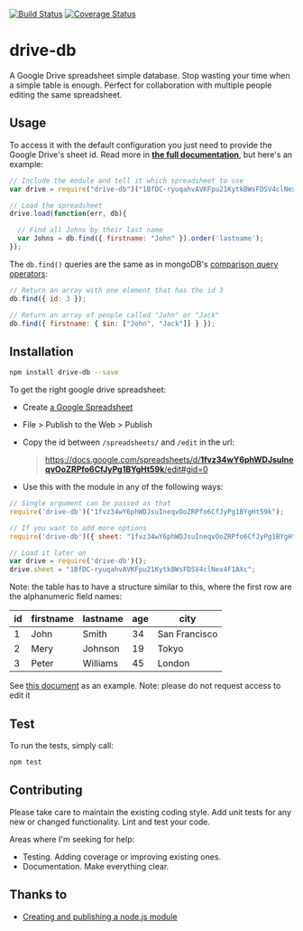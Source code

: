 [![Build Status](https://travis-ci.org/franciscop/drive-db.svg)](https://travis-ci.org/franciscop/drive-db)
[![Coverage Status](https://coveralls.io/repos/franciscop/drive-db/badge.svg?branch=master)](https://coveralls.io/github/franciscop/drive-db?branch=master)


# drive-db

A Google Drive spreadsheet simple database. Stop wasting your time when a simple table is enough. Perfect for collaboration with multiple people editing the same spreadsheet.


## Usage

To access it with the default configuration you just need to provide the Google Drive's sheet id. Read more in [**the full documentation**](https://github.com/franciscop/drive-db/blob/master/documentation.md), but here's an example:

```js
// Include the module and tell it which spreadsheet to use
var drive = require("drive-db")("1BfDC-ryuqahvAVKFpu21KytkBWsFDSV4clNex4F1AXc");

// Load the spreadsheet
drive.load(function(err, db){

  // Find all Johns by their last name
  var Johns = db.find({ firstname: "John" }).order('lastname');
});
```

The `db.find()` queries are the same as in mongoDB's [comparison query operators](http://docs.mongodb.org/manual/reference/operator/query-comparison/):

```js
// Return an array with one element that has the id 3
db.find({ id: 3 });

// Return an array of people called "John" or "Jack"
db.find({ firstname: { $in: ["John", "Jack"]] } });
```


## Installation

```bash
npm install drive-db --save
```

To get the right google drive spreadsheet:

- Create [a Google Spreadsheet](https://www.google.com/sheets/about/)
- File > Publish to the Web > Publish
- Copy the id between `/spreadsheets/` and `/edit` in the url:

    > [https://docs.google.com/spreadsheets/d/<strong>1fvz34wY6phWDJsuIneqvOoZRPfo6CfJyPg1BYgHt59k</strong>/edit#gid=0](https://docs.google.com/spreadsheets/d/1fvz34wY6phWDJsuIneqvOoZRPfo6CfJyPg1BYgHt59k/edit#gid=0)

- Use this with the module in any of the following ways:

```js
// Single argument can be passed as that
require('drive-db')("1fvz34wY6phWDJsuIneqvOoZRPfo6CfJyPg1BYgHt59k");

// If you want to add more options
require('drive-db')({ sheet: "1fvz34wY6phWDJsuIneqvOoZRPfo6CfJyPg1BYgHt59k" });

// Load it later on
var drive = require('drive-db')();
drive.sheet = "1BfDC-ryuqahvAVKFpu21KytkBWsFDSV4clNex4F1AXc";
```

Note: the table has to have a structure similar to this, where the first row are the alphanumeric field names:

| id | firstname | lastname | age | city          |
|----|-----------|----------|-----|---------------|
| 1  | John      | Smith    | 34  | San Francisco |
| 2  | Mery      | Johnson  | 19  | Tokyo         |
| 3  | Peter     | Williams | 45  | London        |

See [this document](https://docs.google.com/spreadsheets/d/1fvz34wY6phWDJsuIneqvOoZRPfo6CfJyPg1BYgHt59k/edit#gid=0) as an example. Note: please do not request access to edit it


## Test

To run the tests, simply call:

```bash
npm test
```


## Contributing

Please take care to maintain the existing coding style. Add unit tests for any new or changed functionality. Lint and test your code.

Areas where I'm seeking for help:

- Testing. Adding coverage or improving existing ones.
- Documentation. Make everything clear.


## Thanks to

- [Creating and publishing a node.js module](https://quickleft.com/blog/creating-and-publishing-a-node-js-module/)
